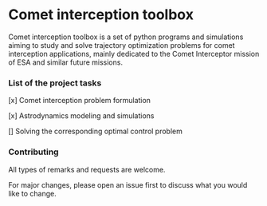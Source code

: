 # Comet interception toolbox

Comet interception toolbox is a set of python programs and simulations aiming to study and solve trajectory optimization problems for comet interception applications, mainly dedicated to the Comet Interceptor mission of ESA and similar future missions.

### List of the project tasks

[x] Comet interception problem formulation

[x] Astrodynamics modeling and simulations

[] Solving the corresponding optimal control problem

### Contributing
All types of remarks and requests are welcome.

For major changes, please open an issue first to discuss what you would like to change.
